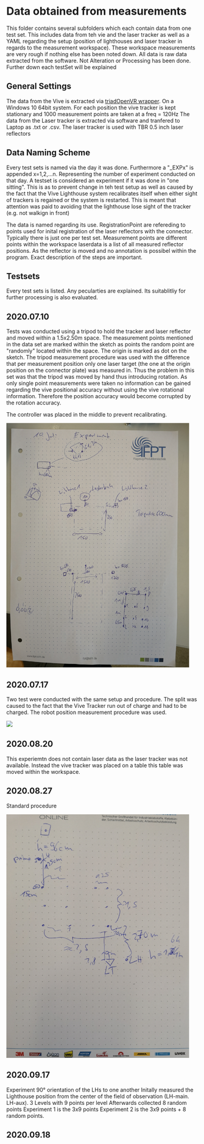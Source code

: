 # Data obtained from measurements

This folder contains several subfolders which each contain data from one test set. This includes data from teh vie and the laser tracker as well as a YAML regarding the setup (position of lighthouses and laser tracker in regards to the measurement workspace). These workspace measurements are very rough if nothing else has been noted down. All data is raw data extracted from the software. Not Alteration or Processing has been done. Further down each testSet will be explained

## General Settings

The data from the Vive is extracted via [triadOpenVR wrapper](https://github.com/TriadSemi/triad_openvr). On a Windows 10 64bit system. For each position the vive tracker is kept stationary and 1000 measurement points are taken at a freq = 120Hz
The data from the Laser tracker is extracted via software and tranfered to Laptop as .txt or .csv.
The laser tracker is used with TBR 0.5 inch laser reflectors

## Data Naming Scheme

Every test sets is named via the day it was done. Furthermore a "_EXPx" is appended x=1,2,...n. Representing the number of experiment conducted on that day. A testset is considered an experiment if it was done in "one sitting". This is as to prevent change in teh test setup as well as caused by the fact that the Vive Lighthouse system recalibrates itself when either sight of trackers is regained or the system is restarted. This is meant that attention was paid to avoiding that the lighthouse lose sight of the tracker (e.g. not walkign in front)

The data is named regarding its use. RegistrationPoint are refereding to points used for inital registration of the laser reflectors with the connector. Typically there is just one per test set. 
Measurement points are different points within the workspace
laserdata is a list of all measured reflector positions. As the reflector is moved and no annotation is possibel within the program. Exact description of the steps are important.

## Testsets

Every test sets is listed. Any pecularties are explained. Its suitablitliy for further processing is also evaluated.

## 2020.07.10

Tests was conducted using a tripod to hold the tracker and laser reflector and moved within a 1.5x2.50m space. The measurement points mentioned in the data set are marked within the sketch as points the random point are "randomly" located within the space. The origin is marked as dot on the sketch. The tripod measurement procedure was used with the difference that per measurement position only one laser target (the one at the origin position on the connector plate) was measured in. 
Thus the problem in this set was that the tripod was moved by hand thus introducing rotation. As only single point measurements were taken no information can be gained regarding the vive positional accuracy without using the vive rotational information. Therefore the position accuracy would become corrupted by the rotation accuracy.

The controller was placed in the middle to prevent recalibrating.

<img src="./experimentSketches/20200710.jpg" width="480">

## 2020.07.17

Two test were conducted with the same setup and procedure. The split was caused to the fact that the Vive Tracker run out of charge and had to be charged. The robot position measurement procedure was used.

<img src="./experimentSketches/20200717.jpg" width="480">

## 2020.08.20

This experiemtn does not contain laser data as the laser tracker was not available. Instead the vive tracker was placed on a table this table was moved within the workspace.

## 2020.08.27

Standard procedure

<img src="./experimentSketches/20200827.jpg" width="480">

## 2020.09.17

Experiment 90° orientation of the LHs to one another
Initally measured the Lighthouse position from the center of the field of observation (LH-main. LH-aux). 
3 Levels with 9 points per level
Afterwards collected 8 random points
Experiment 1 is the 3x9 points
Experiment 2 is the 3x9 points + 8 random points.

## 2020.09.18

